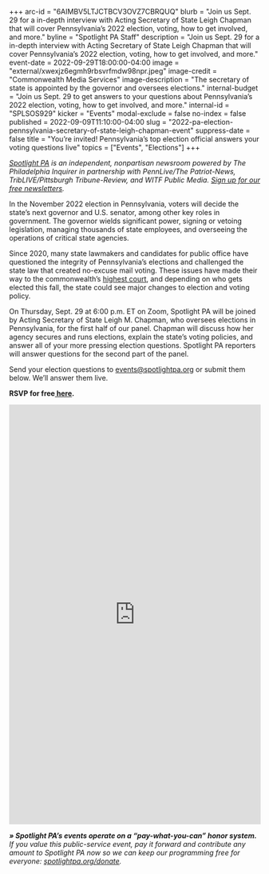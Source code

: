 +++
arc-id = "6AIMBV5LTJCTBCV3OVZ7CBRQUQ"
blurb = "Join us Sept. 29 for a in-depth interview with Acting Secretary of State Leigh Chapman that will cover Pennsylvania’s 2022 election, voting, how to get involved, and more."
byline = "Spotlight PA Staff"
description = "Join us Sept. 29 for a in-depth interview with Acting Secretary of State Leigh Chapman that will cover Pennsylvania’s 2022 election, voting, how to get involved, and more."
event-date = 2022-09-29T18:00:00-04:00
image = "external/xwexjz6egmh9rbsvrfmdw98npr.jpeg"
image-credit = "Commonwealth Media Services"
image-description = "The secretary of state is appointed by the governor and oversees elections."
internal-budget = "Join us Sept. 29 to get answers to your questions about Pennsylvania’s 2022 election, voting, how to get involved, and more."
internal-id = "SPLSOS929"
kicker = "Events"
modal-exclude = false
no-index = false
published = 2022-09-09T11:10:00-04:00
slug = "2022-pa-election-pennsylvania-secretary-of-state-leigh-chapman-event"
suppress-date = false
title = "You’re invited! Pennsylvania’s top election official answers your voting questions live"
topics = ["Events", "Elections"]
+++

<a href="https://www.spotlightpa.org/"><i>Spotlight PA</i></a><i> is an independent, nonpartisan newsroom powered by The Philadelphia Inquirer in partnership with PennLive/The Patriot-News, TribLIVE/Pittsburgh Tribune-Review, and WITF Public Media. </i><a href="https://www.spotlightpa.org/newsletters"><i>Sign up for our free newsletters</i></a><i>.</i>

In the November 2022 election in Pennsylvania, voters will decide the state’s next governor and U.S. senator, among other key roles in government. The governor wields significant power, signing or vetoing legislation, managing thousands of state employees, and overseeing the operations of critical state agencies.

Since 2020, many state lawmakers and candidates for public office have questioned the integrity of Pennsylvania’s elections and challenged the state law that created no-excuse mail voting. These issues have made their way to the commonwealth’s <a href="https://www.spotlightpa.org/news/2022/08/pa-mail-voting-law-uphelp-state-supreme-court/">highest court</a>, and depending on who gets elected this fall, the state could see major changes to election and voting policy.

On Thursday, Sept. 29 at 6:00 p.m. ET on Zoom, Spotlight PA will be joined by Acting Secretary of State Leigh M. Chapman, who oversees elections in Pennsylvania, for the first half of our panel. Chapman will discuss how her agency secures and runs elections, explain the state’s voting policies, and answer all of your more pressing election questions. Spotlight PA reporters will answer questions for the second part of the panel.

Send your election questions to <a href="mailto:events@spotlightpa.org">events@spotlightpa.org</a> or submit them below. We’ll answer them live.

<b>RSVP for free</b><a href="https://inquirer.zoom.us/webinar/register/WN_1hED7jpETyir30MmV84poA"><b> here</b></a><b>.</b>

<iframe src="https://docs.google.com/forms/d/e/1FAIpQLSftABo6waaA4LOEWN0agkVVqc7cO8sZhnYBkoiEatmSalMCZw/viewform?embedded=true" width="100%" height="840" frameborder="0" marginheight="0" marginwidth="0">Loading…</iframe>

<i><b>» Spotlight PA’s events operate on a “pay-what-you-can” honor system.</b></i><i> If you value this public-service event, pay it forward and contribute any amount to Spotlight PA now so we can keep our programming free for everyone: </i><a href="http://spotlightpa.org/donate"><i>spotlightpa.org/donate</i></a><i>.</i>
